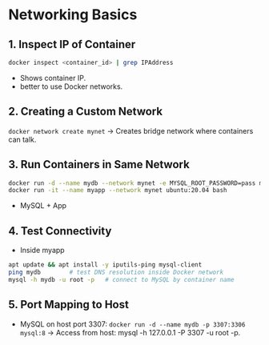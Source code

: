 # Networking Basics

## 1. Inspect IP of Container

```bash
docker inspect <container_id> | grep IPAddress
```

- Shows container IP.
- better to use Docker networks.

## 2. Creating a Custom Network

`docker network create mynet` -> Creates bridge network where containers can talk.

## 3. Run Containers in Same Network

```bash
docker run -d --name mydb --network mynet -e MYSQL_ROOT_PASSWORD=pass mysql:8
docker run -it --name myapp --network mynet ubuntu:20.04 bash
```

- MySQL + App

## 4. Test Connectivity

- Inside myapp

```bash
apt update && apt install -y iputils-ping mysql-client
ping mydb        # test DNS resolution inside Docker network
mysql -h mydb -u root -p   # connect to MySQL by container name
```

## 5. Port Mapping to Host

- MySQL on host port 3307:
  `docker run -d --name mydb -p 3307:3306 mysql:8` -> Access from host: mysql -h 127.0.0.1 -P 3307 -u root -p.
